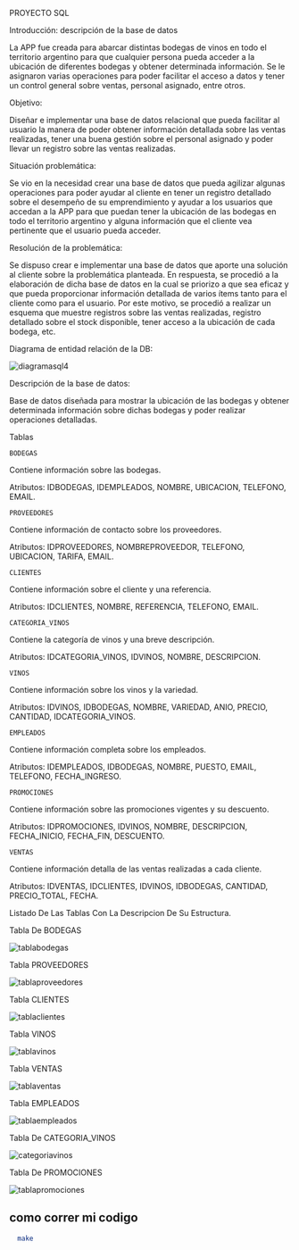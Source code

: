 PROYECTO SQL 

 

 Introducción: descripción de la base de datos 

La APP fue creada para abarcar distintas bodegas de vinos en todo el territorio argentino para que cualquier persona pueda acceder a la ubicación de diferentes bodegas y obtener determinada información.  Se le asignaron varias operaciones para poder facilitar el acceso a datos y tener un control general sobre ventas, personal asignado, entre otros. 
 

Objetivo: 

Diseñar e implementar una base de datos relacional que pueda facilitar al usuario la manera de poder obtener información detallada sobre las ventas realizadas, tener una buena gestión sobre el personal asignado y poder llevar un registro sobre las ventas realizadas. 


Situación problemática: 

Se vio en la necesidad crear una base de datos que pueda agilizar algunas operaciones para poder ayudar al cliente en tener un registro detallado sobre el desempeño de su emprendimiento y ayudar a los usuarios que accedan a la APP para que puedan tener la ubicación de las bodegas en todo el territorio argentino y alguna información que el cliente vea pertinente que el usuario pueda acceder. 


Resolución de la problemática: 

Se dispuso crear e implementar una base de datos que aporte una solución al cliente sobre la problemática planteada. En respuesta, se procedió a la elaboración de dicha base de datos en la cual se priorizo a que sea eficaz y que pueda proporcionar información detallada de varios ítems tanto para el cliente como para el usuario. Por este motivo, se procedió a realizar un esquema que muestre registros sobre las ventas realizadas, registro detallado sobre el stock disponible, tener acceso a la ubicación de cada bodega, etc. 


Diagrama de entidad relación de la DB:

![diagramasql4](https://github.com/user-attachments/assets/b0b10b1a-78a5-4d58-bccb-b339f03bccff)



Descripción de la base de datos: 

Base de datos diseñada para mostrar la ubicación de las bodegas y obtener determinada información sobre dichas bodegas y poder realizar operaciones detalladas.

Tablas
```
BODEGAS 
```
Contiene información sobre las bodegas. 

Atributos: IDBODEGAS, IDEMPLEADOS, NOMBRE, UBICACION, TELEFONO, EMAIL. 
```
PROVEEDORES 
```
Contiene información de contacto sobre los proveedores. 

Atributos: IDPROVEEDORES, NOMBREPROVEEDOR, TELEFONO, UBICACION, TARIFA, EMAIL. 
```
CLIENTES 
```
Contiene información sobre el cliente y una referencia. 

Atributos: IDCLIENTES, NOMBRE, REFERENCIA, TELEFONO, EMAIL. 
```
CATEGORIA_VINOS 
```
Contiene la categoría de vinos y una breve descripción. 

Atributos: IDCATEGORIA_VINOS, IDVINOS, NOMBRE, DESCRIPCION. 
```
VINOS 
```
Contiene información sobre los vinos y la variedad. 

Atributos: IDVINOS, IDBODEGAS, NOMBRE, VARIEDAD, ANIO, PRECIO, CANTIDAD, IDCATEGORIA_VINOS. 
```
EMPLEADOS 
```
Contiene información completa sobre los empleados. 

Atributos: IDEMPLEADOS, IDBODEGAS, NOMBRE, PUESTO, EMAIL, TELEFONO, FECHA_INGRESO. 
```
PROMOCIONES 
```
Contiene información sobre las promociones vigentes y su descuento. 

Atributos: IDPROMOCIONES, IDVINOS, NOMBRE, DESCRIPCION, FECHA_INICIO, FECHA_FIN, DESCUENTO. 
```
VENTAS 
```
Contiene información detalla de las ventas realizadas a cada cliente. 

Atributos: IDVENTAS, IDCLIENTES, IDVINOS, IDBODEGAS, CANTIDAD, PRECIO_TOTAL, FECHA. 


Listado De Las Tablas Con La Descripcion De Su Estructura.

Tabla De BODEGAS

![tablabodegas](https://github.com/user-attachments/assets/abc881ab-f78a-4d1b-9ca4-1d8558b17888)



Tabla PROVEEDORES 

![tablaproveedores](https://github.com/user-attachments/assets/765607de-e745-4444-9f56-c4d80d658427)


Tabla CLIENTES

![tablaclientes](https://github.com/user-attachments/assets/a2ae2d50-7911-4793-a04a-494b5f9cbee2)


Tabla VINOS

![tablavinos](https://github.com/user-attachments/assets/dd750451-db8a-4362-ab20-6cdf1f0e0884)


Tabla VENTAS

![tablaventas](https://github.com/user-attachments/assets/9dc8d6e2-cc6f-43f8-830b-387b4afcd06a)


Tabla EMPLEADOS

![tablaempleados](https://github.com/user-attachments/assets/6dc369ca-bbec-48be-9b56-860dadd1a4d7)


Tabla De CATEGORIA_VINOS

![categoriavinos](https://github.com/user-attachments/assets/fd66bc3a-f717-4ee0-b99a-bc2ac766cf98)


Tabla De PROMOCIONES

![tablapromociones](https://github.com/user-attachments/assets/abe7bb6a-2189-4d3b-9d17-975fc1e0b016)






































## como correr mi codigo

```bash
  make
``` 
